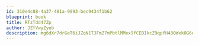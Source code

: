 ```yaml
---
id: 310e4c88-4a37-401a-9993-bec9434f1b62
blueprint: book
title: RTzTdd47Zp
author: JZfVwyZyeb
description: mg6dXr7drGeT6iJZqN1TJFmZ7mPbtlMMex9fCEBIkcZ9qpfH43QWxkOG6ecC3rxmPAN3GdHmGpR9tjWtM51fKktWVmZwydgunrDf
---
```

